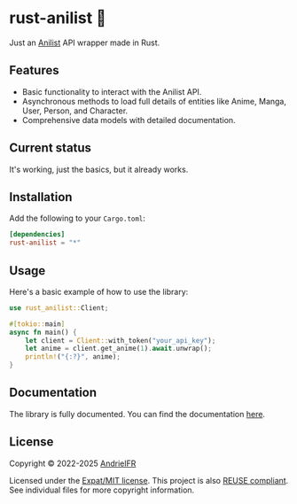 # rust-anilist 🚀

Just an [Anilist](https://anilist.co/) API wrapper made in Rust.

## Features

- Basic functionality to interact with the Anilist API.
- Asynchronous methods to load full details of entities like Anime, Manga, User, Person, and Character.
- Comprehensive data models with detailed documentation.

## Current status

It's working, just the basics, but it already works.

## Installation

Add the following to your `Cargo.toml`:

```toml
[dependencies]
rust-anilist = "*"
```

## Usage

Here's a basic example of how to use the library:

```rust
use rust_anilist::Client;

#[tokio::main]
async fn main() {
    let client = Client::with_token("your_api_key");
    let anime = client.get_anime(1).await.unwrap();
    println!("{:?}", anime);
}
```

## Documentation

The library is fully documented. You can find the documentation [here](https://docs.rs/rust-anilist).

## License

Copyright © 2022-2025 [AndrielFR](https://github.com/AndrielFR)

Licensed under the [Expat/MIT license](LICENSE).
This project is also [REUSE compliant](https://reuse.software/).
See individual files for more copyright information.
